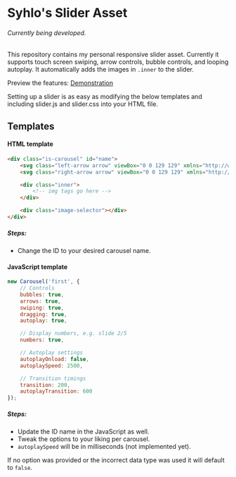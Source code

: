 # Syhlo's Slider Asset

###### *Currently being developed.*

This repository contains my personal responsive slider asset. Currently it supports touch screen swiping, arrow controls, bubble controls, and looping autoplay. It automatically adds the images in `.inner` to the slider.

Preview the features: [Demonstration](https://codepen.io/Syh/full/VqEMNd)

Setting up a slider is as easy as modifying the below templates and including slider.js and slider.css into your HTML file.

## Templates

#### HTML template
```html
<div class="is-carousel" id="name">
	<svg class="left-arrow arrow" viewBox="0 0 129 129" xmlns="http://www.w3.org/2000/svg"></svg>
	<svg class="right-arrow arrow" viewBox="0 0 129 129" xmlns="http://www.w3.org/2000/svg"></svg>

	<div class="inner">
    	<!-- img tags go here -->
	</div>

	<div class="image-selector"></div>
</div>
```
##### Steps: 
* Change the ID to your desired carousel name.

#### JavaScript template
```javascript
new Carousel('first', {
    // Controls
    bubbles: true,
    arrows: true,
    swiping: true,
    dragging: true,
    autoplay: true,

    // Display numbers, e.g. slide 2/5
    numbers: true,

    // Autoplay settings
    autoplayOnload: false,
    autoplaySpeed: 2500,

    // Transition timings
    transition: 200,
    autoplayTransition: 600
});
```
##### Steps:

* Update the ID name in the JavaScript as well. 
* Tweak the options to your liking per carousel. 
* `autoplaySpeed` will be in milliseconds (not implemented yet). 

If no option was provided or the incorrect data type was used it will default to `false`.

